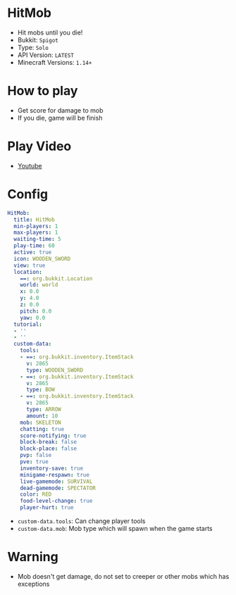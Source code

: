 # HitMob
- Hit mobs until you die!
- Bukkit: `Spigot` 
- Type: `Solo`
- API Version: `LATEST`
- Minecraft Versions: `1.14+`

# How to play
- Get score for damage to mob
- If you die, game will be finish


# Play Video
- [Youtube](https://www.youtube.com/watch?v=nBfuKsp5HaE)

# Config
```yaml
HitMob:
  title: HitMob
  min-players: 1
  max-players: 1
  waiting-time: 5
  play-time: 60
  active: true
  icon: WOODEN_SWORD
  view: true
  location:
    ==: org.bukkit.Location
    world: world
    x: 0.0
    y: 4.0
    z: 0.0
    pitch: 0.0
    yaw: 0.0
  tutorial:
  - ''
  - ''
  custom-data:
    tools:
    - ==: org.bukkit.inventory.ItemStack
      v: 2865
      type: WOODEN_SWORD
    - ==: org.bukkit.inventory.ItemStack
      v: 2865
      type: BOW
    - ==: org.bukkit.inventory.ItemStack
      v: 2865
      type: ARROW
      amount: 10
    mob: SKELETON
    chatting: true
    score-notifying: true
    block-break: false
    block-place: false
    pvp: false
    pve: true
    inventory-save: true
    minigame-respawn: true
    live-gamemode: SURVIVAL
    dead-gamemode: SPECTATOR
    color: RED
    food-level-change: true
    player-hurt: true
```
- `custom-data.tools`: Can change player tools
- `custom-data.mob`: Mob type which will spawn when the game starts

# Warning
- Mob doesn't get damage, do not set to creeper or other mobs which has exceptions